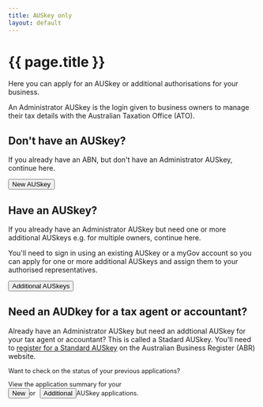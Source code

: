 ```yaml
---
title: AUSkey only
layout: default
---
```

<h1 id="heading" tabindex="-1">{{ page.title }}</h1>

<div class="grid-row clearfix">
    <div class="col7">
		<p>Here you can apply for an AUSkey or additional authorisations for your business.</p>
        <p>An Administrator AUSkey is the login given to business owners to manage their tax details with the Australian Taxation Office (ATO).</p>
		<h2>Don't have an AUSkey?</h2>
		<p>If you already have an ABN, but don't have an Administrator AUSkey, continue here.</p>
		<button type="button" class="btn btn-small" onclick="window.location = 'b2c-login.html?dest=register-auskey-new'">New AUSkey</button>
		<h2>Have an AUSkey?</h2>
		<p>If you already have an Administrator AUSkey but need one or more additional AUSkeys e.g. for multiple owners, continue here.</p>
		<p>You'll need to sign in using an existing AUSkey or a myGov account so you can apply for one or more additional AUSkeys and assign them to your authorised representatives.</p>
		<button type="button" class="btn btn-small" onclick="window.location = 'aba-login.html?dest=add-auskeys'">Additional AUSkeys</button>
    </div>
    <div class="col5 last">
        <div class="registration-tip">
            <h2>Need an AUDkey for a tax agent or accountant?</h2>
			<p>Already have an Administrator AUSkey but need an addtional AUSkey for your tax agent or accountant? This is called a Stadard AUSkey. You'll need to <a href="#">register for a Standard AUSkey</a> on the Australian Business Register (ABR) website.</p>
        </div>
		<p style="font-size: 90%">Want to check on the status of your previous applications?</p>
		<p style="font-size: 90%">View the application summary for your<br /><button type="button" class="btn btn-inline" onclick="location.href='dashboard-b2c'">New</button>or <button type="button" class="btn btn-inline" onclick="location.href='dashboard?type=auskey'" style="margin-left: 5px">Additional</button>AUSkey applications.</p>
    </div>
</div>
